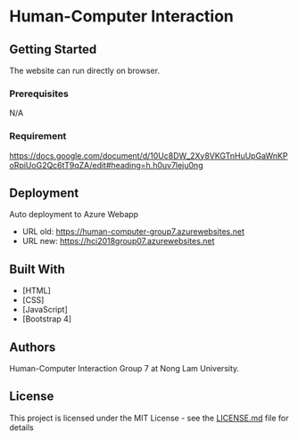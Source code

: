 # Human-Computer Interaction



## Getting Started

The website can run directly on browser.

### Prerequisites

N/A

### Requirement

https://docs.google.com/document/d/10Uc8DW_2Xy8VKGTnHuUpGaWnKPoRpiUoG2Qc6tT9qZA/edit#heading=h.h0uv7leju0ng


## Deployment

Auto deployment to Azure Webapp
* URL old: https://human-computer-group7.azurewebsites.net
* URL new: https://hci2018group07.azurewebsites.net

## Built With

* [HTML]
* [CSS]
* [JavaScript]
* [Bootstrap 4]

## Authors

Human-Computer Interaction Group 7 at Nong Lam University.

## License

This project is licensed under the MIT License - see the [LICENSE.md](LICENSE.md) file for details

